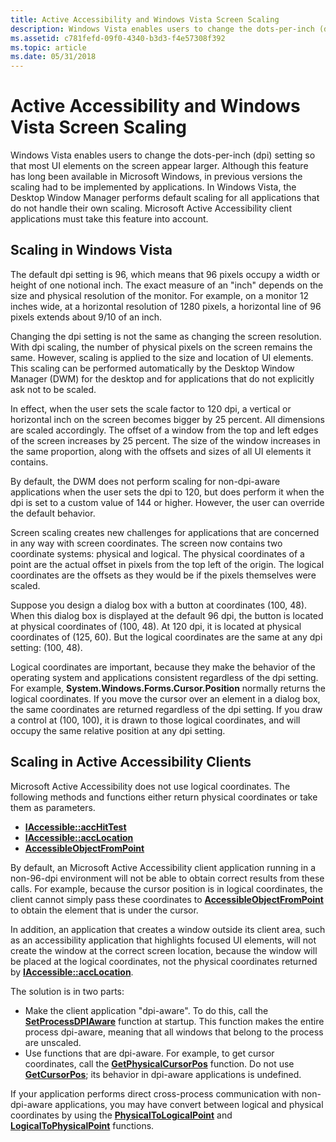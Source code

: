 ```yaml
---
title: Active Accessibility and Windows Vista Screen Scaling
description: Windows Vista enables users to change the dots-per-inch (dpi) setting so that most UI elements on the screen appear larger.
ms.assetid: c781fefd-09f0-4340-b3d3-f4e57308f392
ms.topic: article
ms.date: 05/31/2018
---
```


# Active Accessibility and Windows Vista Screen Scaling

Windows Vista enables users to change the dots-per-inch (dpi) setting so that most UI elements on the screen appear larger. Although this feature has long been available in Microsoft Windows, in previous versions the scaling had to be implemented by applications. In Windows Vista, the Desktop Window Manager performs default scaling for all applications that do not handle their own scaling. Microsoft Active Accessibility client applications must take this feature into account.

## Scaling in Windows Vista

The default dpi setting is 96, which means that 96 pixels occupy a width or height of one notional inch. The exact measure of an "inch" depends on the size and physical resolution of the monitor. For example, on a monitor 12 inches wide, at a horizontal resolution of 1280 pixels, a horizontal line of 96 pixels extends about 9/10 of an inch.

Changing the dpi setting is not the same as changing the screen resolution. With dpi scaling, the number of physical pixels on the screen remains the same. However, scaling is applied to the size and location of UI elements. This scaling can be performed automatically by the Desktop Window Manager (DWM) for the desktop and for applications that do not explicitly ask not to be scaled.

In effect, when the user sets the scale factor to 120 dpi, a vertical or horizontal inch on the screen becomes bigger by 25 percent. All dimensions are scaled accordingly. The offset of a window from the top and left edges of the screen increases by 25 percent. The size of the window increases in the same proportion, along with the offsets and sizes of all UI elements it contains.

By default, the DWM does not perform scaling for non-dpi-aware applications when the user sets the dpi to 120, but does perform it when the dpi is set to a custom value of 144 or higher. However, the user can override the default behavior.

Screen scaling creates new challenges for applications that are concerned in any way with screen coordinates. The screen now contains two coordinate systems: physical and logical. The physical coordinates of a point are the actual offset in pixels from the top left of the origin. The logical coordinates are the offsets as they would be if the pixels themselves were scaled.

Suppose you design a dialog box with a button at coordinates (100, 48). When this dialog box is displayed at the default 96 dpi, the button is located at physical coordinates of (100, 48). At 120 dpi, it is located at physical coordinates of (125, 60). But the logical coordinates are the same at any dpi setting: (100, 48).

Logical coordinates are important, because they make the behavior of the operating system and applications consistent regardless of the dpi setting. For example, **System.Windows.Forms.Cursor.Position** normally returns the logical coordinates. If you move the cursor over an element in a dialog box, the same coordinates are returned regardless of the dpi setting. If you draw a control at (100, 100), it is drawn to those logical coordinates, and will occupy the same relative position at any dpi setting.

## Scaling in Active Accessibility Clients

Microsoft Active Accessibility does not use logical coordinates. The following methods and functions either return physical coordinates or take them as parameters.

-   [**IAccessible::accHitTest**](/windows/desktop/api/Oleacc/nf-oleacc-iaccessible-acchittest)
-   [**IAccessible::accLocation**](/windows/desktop/api/Oleacc/nf-oleacc-iaccessible-acclocation)
-   [**AccessibleObjectFromPoint**](/windows/desktop/api/Oleacc/nf-oleacc-accessibleobjectfrompoint)

By default, an Microsoft Active Accessibility client application running in a non-96-dpi environment will not be able to obtain correct results from these calls. For example, because the cursor position is in logical coordinates, the client cannot simply pass these coordinates to [**AccessibleObjectFromPoint**](/windows/desktop/api/Oleacc/nf-oleacc-accessibleobjectfrompoint) to obtain the element that is under the cursor.

In addition, an application that creates a window outside its client area, such as an accessibility application that highlights focused UI elements, will not create the window at the correct screen location, because the window will be placed at the logical coordinates, not the physical coordinates returned by [**IAccessible::accLocation**](/windows/desktop/api/Oleacc/nf-oleacc-iaccessible-acclocation).

The solution is in two parts:

-   Make the client application "dpi-aware". To do this, call the [**SetProcessDPIAware**](https://msdn.microsoft.com/library/ms633543(v=VS.85).aspx) function at startup. This function makes the entire process dpi-aware, meaning that all windows that belong to the process are unscaled.
-   Use functions that are dpi-aware. For example, to get cursor coordinates, call the [**GetPhysicalCursorPos**](https://msdn.microsoft.com/library/Aa969464(v=VS.85).aspx) function. Do not use [**GetCursorPos**](https://msdn.microsoft.com/library/ms648390(v=VS.85).aspx); its behavior in dpi-aware applications is undefined.

If your application performs direct cross-process communication with non-dpi-aware applications, you may have convert between logical and physical coordinates by using the [**PhysicalToLogicalPoint**](https://msdn.microsoft.com/library/ms633536(v=VS.85).aspx) and [**LogicalToPhysicalPoint**](https://msdn.microsoft.com/library/ms633533(v=VS.85).aspx) functions.

 

 




